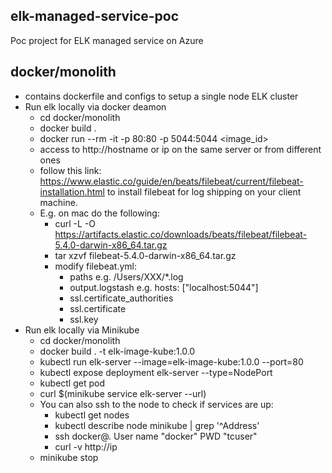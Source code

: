 ## elk-managed-service-poc
Poc project for ELK managed service on Azure
## docker/monolith
* contains dockerfile and configs to setup a single node ELK cluster
* Run elk locally via docker deamon
    * cd docker/monolith
    * docker build .
    * docker run --rm -it -p 80:80 -p 5044:5044 <image_id>
    * access to http://hostname or ip on the same server or from different ones
    * follow this link: https://www.elastic.co/guide/en/beats/filebeat/current/filebeat-installation.html to install filebeat for log shipping on your client machine.
    * E.g. on mac do the following:
        * curl -L -O https://artifacts.elastic.co/downloads/beats/filebeat/filebeat-5.4.0-darwin-x86_64.tar.gz
        * tar xzvf filebeat-5.4.0-darwin-x86_64.tar.gz
        * modify filebeat.yml:
            * paths e.g. /Users/XXX/*.log
            * output.logstash e.g. hosts: ["localhost:5044"]
            * ssl.certificate_authorities
            * ssl.certificate
            * ssl.key
* Run elk locally via Minikube
    * cd docker/monolith
    * docker build . -t elk-image-kube:1.0.0
    * kubectl run elk-server --image=elk-image-kube:1.0.0 --port=80
    * kubectl expose deployment elk-server --type=NodePort
    * kubectl get pod
    * curl $(minikube service elk-server --url)
    * You can also ssh to the node to check if services are up:
        * kubectl get nodes
        * kubectl describe node minikube | grep '^Address'
        * ssh docker@<ip of the node>. User name "docker" PWD "tcuser"
        * curl -v http://ip
    * minikube stop



